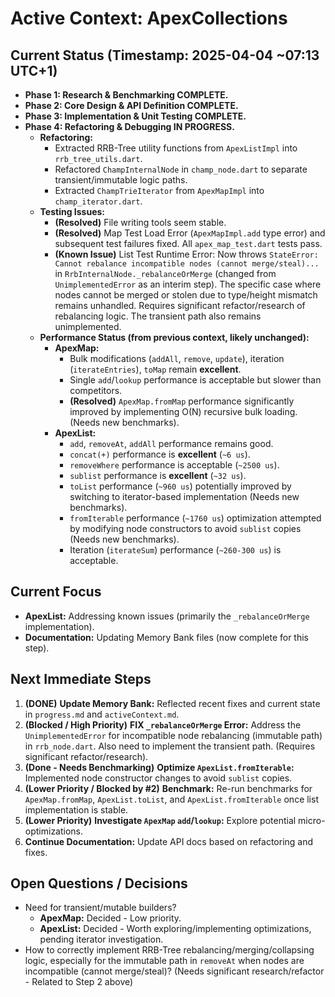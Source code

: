 # Active Context: ApexCollections

## Current Status (Timestamp: 2025-04-04 ~07:13 UTC+1)

-   **Phase 1: Research & Benchmarking COMPLETE.**
-   **Phase 2: Core Design & API Definition COMPLETE.**
-   **Phase 3: Implementation & Unit Testing COMPLETE.**
-   **Phase 4: Refactoring & Debugging IN PROGRESS.**
    -   **Refactoring:**
        -   Extracted RRB-Tree utility functions from `ApexListImpl` into `rrb_tree_utils.dart`.
        -   Refactored `ChampInternalNode` in `champ_node.dart` to separate transient/immutable logic paths.
        -   Extracted `ChampTrieIterator` from `ApexMapImpl` into `champ_iterator.dart`.
    -   **Testing Issues:**
        -   **(Resolved)** File writing tools seem stable.
        -   **(Resolved)** Map Test Load Error (`ApexMapImpl.add` type error) and subsequent test failures fixed. All `apex_map_test.dart` tests pass.
        -   **(Known Issue)** List Test Runtime Error: Now throws `StateError: Cannot rebalance incompatible nodes (cannot merge/steal)...` in `RrbInternalNode._rebalanceOrMerge` (changed from `UnimplementedError` as an interim step). The specific case where nodes cannot be merged or stolen due to type/height mismatch remains unhandled. Requires significant refactor/research of rebalancing logic. The transient path also remains unimplemented.
    -   **Performance Status (from previous context, likely unchanged):**
        -   **ApexMap:**
            -   Bulk modifications (`addAll`, `remove`, `update`), iteration (`iterateEntries`), `toMap` remain **excellent**.
            -   Single `add`/`lookup` performance is acceptable but slower than competitors.
            -   **(Resolved)** `ApexMap.fromMap` performance significantly improved by implementing O(N) recursive bulk loading. (Needs new benchmarks).
        -   **ApexList:**
            -   `add`, `removeAt`, `addAll` performance remains good.
            -   `concat(+)` performance is **excellent** (`~6 us`).
            -   `removeWhere` performance is acceptable (`~2500 us`).
            -   `sublist` performance is **excellent** (`~32 us`).
            -   `toList` performance (`~960 us`) potentially improved by switching to iterator-based implementation (Needs new benchmarks).
            -   `fromIterable` performance (`~1760 us`) optimization attempted by modifying node constructors to avoid `sublist` copies (Needs new benchmarks).
            -   Iteration (`iterateSum`) performance (`~260-300 us`) is acceptable.

## Current Focus

-   **ApexList:** Addressing known issues (primarily the `_rebalanceOrMerge` implementation).
-   **Documentation:** Updating Memory Bank files (now complete for this step).

## Next Immediate Steps

1.  **(DONE)** **Update Memory Bank:** Reflected recent fixes and current state in `progress.md` and `activeContext.md`.
2.  **(Blocked / High Priority)** **FIX `_rebalanceOrMerge` Error:** Address the `UnimplementedError` for incompatible node rebalancing (immutable path) in `rrb_node.dart`. Also need to implement the transient path. (Requires significant refactor/research).
3.  **(Done - Needs Benchmarking)** **Optimize `ApexList.fromIterable`:** Implemented node constructor changes to avoid `sublist` copies.
4.  **(Lower Priority / Blocked by #2)** **Benchmark:** Re-run benchmarks for `ApexMap.fromMap`, `ApexList.toList`, and `ApexList.fromIterable` once list implementation is stable.
5.  **(Lower Priority)** **Investigate `ApexMap` `add`/`lookup`:** Explore potential micro-optimizations.
6.  **Continue Documentation:** Update API docs based on refactoring and fixes.

## Open Questions / Decisions

-   Need for transient/mutable builders?
    -   **ApexMap:** Decided - Low priority.
    -   **ApexList:** Decided - Worth exploring/implementing optimizations, pending iterator investigation.
-   How to correctly implement RRB-Tree rebalancing/merging/collapsing logic, especially for the immutable path in `removeAt` when nodes are incompatible (cannot merge/steal)? (Needs significant research/refactor - Related to Step 2 above)